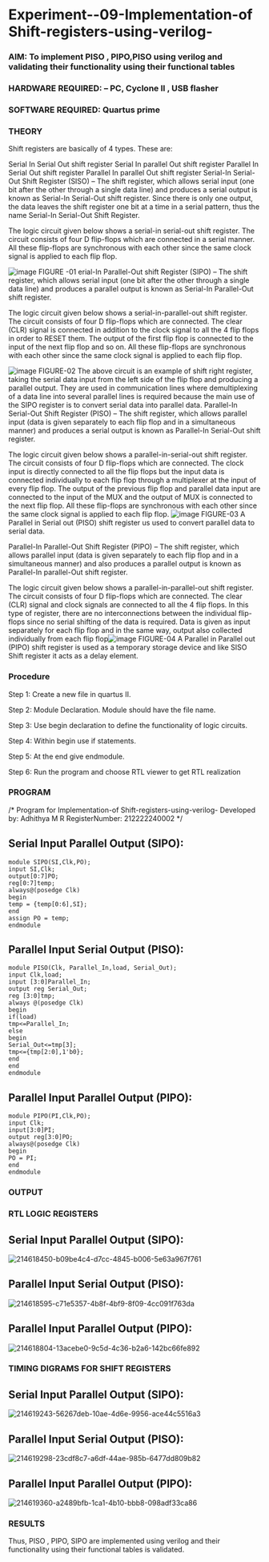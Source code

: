 
# Experiment--09-Implementation-of Shift-registers-using-verilog-
### AIM: To implement PISO , PIPO,PISO  using verilog and validating their functionality using their functional tables
### HARDWARE REQUIRED:  – PC, Cyclone II , USB flasher
### SOFTWARE REQUIRED:   Quartus prime
### THEORY 
Shift registers are basically of 4 types. These are:

Serial In Serial Out shift register
Serial In parallel Out shift register
Parallel In Serial Out shift register
Parallel In parallel Out shift register
Serial-In Serial-Out Shift Register (SISO) –
The shift register, which allows serial input (one bit after the other through a single data line) and produces a serial output is known as Serial-In Serial-Out shift register. Since there is only one output, the data leaves the shift register one bit at a time in a serial pattern, thus the name Serial-In Serial-Out Shift Register.

The logic circuit given below shows a serial-in serial-out shift register. The circuit consists of four D flip-flops which are connected in a serial manner. All these flip-flops are synchronous with each other since the same clock signal is applied to each flip flop.

![image](https://user-images.githubusercontent.com/36288975/172337366-540cc45e-11fe-4cce-9503-560dc704bc7d.png)
FIGURE -01 
erial-In Parallel-Out shift Register (SIPO) –
The shift register, which allows serial input (one bit after the other through a single data line) and produces a parallel output is known as Serial-In Parallel-Out shift register.

The logic circuit given below shows a serial-in-parallel-out shift register. The circuit consists of four D flip-flops which are connected. The clear (CLR) signal is connected in addition to the clock signal to all the 4 flip flops in order to RESET them. The output of the first flip flop is connected to the input of the next flip flop and so on. All these flip-flops are synchronous with each other since the same clock signal is applied to each flip flop.

![image](https://user-images.githubusercontent.com/36288975/172337438-03416c7e-7c9d-4939-ba34-c355b9fc79c5.png)
FIGURE-02
The above circuit is an example of shift right register, taking the serial data input from the left side of the flip flop and producing a parallel output. They are used in communication lines where demultiplexing of a data line into several parallel lines is required because the main use of the SIPO register is to convert serial data into parallel data.
Parallel-In Serial-Out Shift Register (PISO) –
The shift register, which allows parallel input (data is given separately to each flip flop and in a simultaneous manner) and produces a serial output is known as Parallel-In Serial-Out shift register.

The logic circuit given below shows a parallel-in-serial-out shift register. The circuit consists of four D flip-flops which are connected. The clock input is directly connected to all the flip flops but the input data is connected individually to each flip flop through a multiplexer at the input of every flip flop. The output of the previous flip flop and parallel data input are connected to the input of the MUX and the output of MUX is connected to the next flip flop. All these flip-flops are synchronous with each other since the same clock signal is applied to each flip flop.
![image](https://user-images.githubusercontent.com/36288975/172337544-1632407f-1743-4b17-b480-00663d01e59f.png)
FIGURE-03
A Parallel in Serial out (PISO) shift register us used to convert parallel data to serial data.

Parallel-In Parallel-Out Shift Register (PIPO) –
The shift register, which allows parallel input (data is given separately to each flip flop and in a simultaneous manner) and also produces a parallel output is known as Parallel-In parallel-Out shift register.

The logic circuit given below shows a parallel-in-parallel-out shift register. The circuit consists of four D flip-flops which are connected. The clear (CLR) signal and clock signals are connected to all the 4 flip flops. In this type of register, there are no interconnections between the individual flip-flops since no serial shifting of the data is required. Data is given as input separately for each flip flop and in the same way, output also collected individually from each flip flop![image](https://user-images.githubusercontent.com/36288975/172337661-babb1f90-6286-4d14-8cbd-26a380ee085e.png)
FIGURE-04
A Parallel in Parallel out (PIPO) shift register is used as a temporary storage device and like SISO Shift register it acts as a delay element.

### Procedure
Step 1: Create a new file in quartus II.

Step 2: Module Declaration. Module should have the file name.

Step 3: Use begin declaration to define the functionality of logic circuits.

Step 4: Within begin use if statements.

Step 5: At the end give endmodule.

Step 6: Run the program and choose RTL viewer to get RTL realization



### PROGRAM 
/*
Program for  Implementation-of Shift-registers-using-verilog-
Developed by: Adhithya M R
RegisterNumber: 212222240002 
*/

## Serial Input Parallel Output (SIPO):
```
module SIPO(SI,Clk,PO);
input SI,Clk;
output[0:7]PO;
reg[0:7]temp;
always@(posedge Clk)
begin
temp = {temp[0:6],SI};
end
assign PO = temp;
endmodule
```
## Parallel Input Serial Output (PISO):
```
module PISO(Clk, Parallel_In,load, Serial_Out);
input Clk,load;
input [3:0]Parallel_In;
output reg Serial_Out;
reg [3:0]tmp;
always @(posedge Clk)
begin
if(load)
tmp<=Parallel_In;
else
begin
Serial_Out<=tmp[3];
tmp<={tmp[2:0],1'b0};
end
end
endmodule
```
## Parallel Input Parallel Output (PIPO):
```
module PIPO(PI,Clk,PO);
input Clk;
input[3:0]PI;
output reg[3:0]PO;
always@(posedge Clk)
begin
PO = PI;
end 
endmodule
```
### OUTPUT




### RTL LOGIC  REGISTERS   
## Serial Input Parallel Output (SIPO):


![214618450-b09be4c4-d7cc-4845-b006-5e63a967f761](https://github.com/AdhithyaMR/Exercise-09-Shift-registers-using-verilog-/assets/118834761/1b172a01-11cc-49c0-9408-d9ca6d44036d)
## Parallel Input Serial Output (PISO):


![214618595-c71e5357-4b8f-4bf9-8f09-4cc091f763da](https://github.com/AdhithyaMR/Exercise-09-Shift-registers-using-verilog-/assets/118834761/4f86285d-8b32-4240-8abd-ca06ce3204eb)
## Parallel Input Parallel Output (PIPO):

![214618804-13acebe0-9c5d-4c36-b2a6-142bc66fe892](https://github.com/AdhithyaMR/Exercise-09-Shift-registers-using-verilog-/assets/118834761/b84cc0b4-36f9-4a2c-8e2b-b5f8bdc8a758)


### TIMING DIGRAMS FOR SHIFT REGISTERS


## Serial Input Parallel Output (SIPO):
![214619243-56267deb-10ae-4d6e-9956-ace44c5516a3](https://github.com/AdhithyaMR/Exercise-09-Shift-registers-using-verilog-/assets/118834761/badd09b2-403e-40e9-8a5e-8ef4dc55747d)


## Parallel Input Serial Output (PISO):
![214619298-23cdf8c7-a6df-44ae-985b-6477dd809b82](https://github.com/AdhithyaMR/Exercise-09-Shift-registers-using-verilog-/assets/118834761/b414a7e0-6b00-41b9-a222-4313a53915a3)


## Parallel Input Parallel Output (PIPO):
![214619360-a2489bfb-1ca1-4b10-bbb8-098adf33ca86](https://github.com/AdhithyaMR/Exercise-09-Shift-registers-using-verilog-/assets/118834761/dde7799f-575d-4839-9de0-bb8bfc62eb70)





### RESULTS 
Thus, PISO , PIPO, SIPO are implemented using verilog and their functionality using their functional tables is validated.



